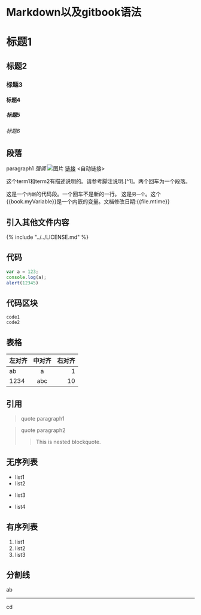 # Markdown以及gitbook语法

# 标题1
## 标题2
### 标题3
#### 标题4
##### 标题5
###### 标题6

## 段落
paragraph1  *强调* ![图片](http://www.google.com) [链接](地址) <自动链接>

这个term1和term2有描述说明的。请参考脚注说明.[^1]。两个回车为一个段落。

这是一个`内嵌`的代码段。一个回车不是新的一行。
这是`另一个`。这个{{book.myVariable}}是一个内嵌的变量。文档修改日期:{{file.mtime}}

## 引入其他文件内容
{% include "../../LICENSE.md" %}

## 代码
```js
var a = 123;
console.log(a);
alert(12345)
```

## 代码区块
    code1
    code2

## 表格
|左对齐|中对齐|右对齐|
|---|:---:|---:|
|ab|a|1|
|1234|abc|10|

## 引用
>quote paragraph1

>quote paragraph2
>> This is nested blockquote.

## 无序列表
* list1
* list2
+ list3
- list4

## 有序列表
1. list1
1. list2
1. list3

## 分割线
ab
***
cd
